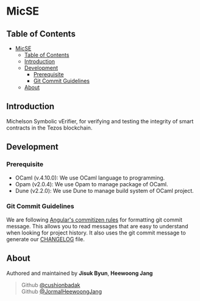 # MicSE

## Table of Contents

- [MicSE](#micse)
  - [Table of Contents](#table-of-contents)
  - [Introduction](#introduction)
  - [Development](#development)
    - [Prerequisite](#prerequisite)
    - [Git Commit Guidelines](#git-commit-guidelines)
  - [About](#about)

## Introduction

Michelson Symbolic vErifier, for verifying and testing the integrity of smart contracts in the Tezos blockchain.

## Development

### Prerequisite

- OCaml (v.4.10.0): We use OCaml language to programming.
- Opam (v2.0.4): We use Opam to manage package of OCaml.
- Dune (v2.2.0): We use Dune to manage build system of OCaml project.

### Git Commit Guidelines

We are following [Angular's commitizen rules](https://github.com/angular/angular.js/blob/master/DEVELOPERS.md#-git-commit-guidelines) for formatting git commit message. This allows you to read messages that are easy to understand when looking for project history. It also uses the git commit message to generate our [CHANGELOG](/CHANGELOG.md) file.

## About

Authored and maintained by **Jisuk Byun**, **Heewoong Jang**

> Github [@cushionbadak](https://github.com/cushionbadak)  
> Github [@JormalHeewoongJang](https://github.com/jormal)
